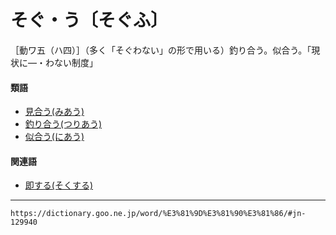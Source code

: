 # そぐ・う〔そぐふ〕

［動ワ五（ハ四）］（多く「そぐわない」の形で用いる）釣り合う。似合う。「現状に―・わない制度」

#### 類語

-   [見合う(みあう)](みあう（見合う）)
-   [釣り合う(つりあう)](https://dictionary.goo.ne.jp/word/%E9%87%A3%E5%90%88%E3%81%86/#jn-148530)
-   [似合う(にあう)](https://dictionary.goo.ne.jp/word/%E4%BC%BC%E5%90%88%E3%81%86/#jn-166090)

#### 関連語

-   [即する(そくする)](https://dictionary.goo.ne.jp/word/%E5%8D%B3%E3%81%99%E3%82%8B/#jn-130093)

---
`https://dictionary.goo.ne.jp/word/%E3%81%9D%E3%81%90%E3%81%86/#jn-129940`